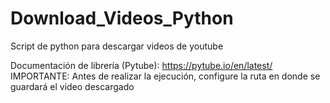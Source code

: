 # Download_Videos_Python
Script de python para descargar videos de youtube

Documentación de librería (Pytube): https://pytube.io/en/latest/
IMPORTANTE:
Antes de realizar la ejecución, configure la ruta en donde se guardará el video descargado
